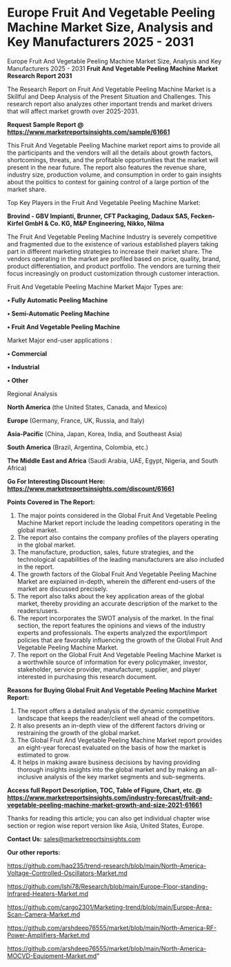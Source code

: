 # Europe Fruit And Vegetable Peeling Machine Market Size, Analysis and Key Manufacturers 2025 - 2031
Europe Fruit And Vegetable Peeling Machine Market Size, Analysis and Key Manufacturers 2025 - 2031
<strong>Fruit And Vegetable Peeling Machine Market Research Report 2031</strong>

The Research Report on Fruit And Vegetable Peeling Machine Market is a Skillful and Deep Analysis of the Present Situation and Challenges. This research report also analyzes other important trends and market drivers that will affect market growth over 2025-2031.

<strong>Request Sample Report @ <a href=https://www.marketreportsinsights.com/sample/61661>https://www.marketreportsinsights.com/sample/61661</a></strong>

This Fruit And Vegetable Peeling Machine market report aims to provide all the participants and the vendors will all the details about growth factors, shortcomings, threats, and the profitable opportunities that the market will present in the near future. The report also features the revenue share, industry size, production volume, and consumption in order to gain insights about the politics to contest for gaining control of a large portion of the market share.

Top Key Players in the Fruit And Vegetable Peeling Machine Market:

<strong>Brovind - GBV Impianti, Brunner, CFT Packaging, Dadaux SAS, Fecken-Kirfel GmbH & Co. KG, M&P Engineering, Nikko, Nilma</strong>

The Fruit And Vegetable Peeling Machine Industry is severely competitive and fragmented due to the existence of various established players taking part in different marketing strategies to increase their market share. The vendors operating in the market are profiled based on price, quality, brand, product differentiation, and product portfolio. The vendors are turning their focus increasingly on product customization through customer interaction.

Fruit And Vegetable Peeling Machine Market Major Types are:

<strong>• Fully Automatic Peeling Machine

• Semi-Automatic Peeling Machine

• Fruit And Vegetable Peeling Machine</strong>

Market Major end-user applications :

<strong>• Commercial

• Industrial

• Other</strong>

Regional Analysis

</u><strong><b>North America</b></strong> (the United States, Canada, and Mexico)

<strong><b>Europe </b></strong>(Germany, France, UK, Russia, and Italy)

<strong><b>Asia-Pacific</b></strong> (China, Japan, Korea, India, and Southeast Asia)

<strong><b>South America</b></strong> (Brazil, Argentina, Colombia, etc.)

<strong><b>The Middle East and Africa</b></strong> (Saudi Arabia, UAE, Egypt, Nigeria, and South Africa)

<strong>Go For Interesting Discount Here: <a href=https://www.marketreportsinsights.com/discount/61661>https://www.marketreportsinsights.com/discount/61661</a></strong>

<strong>Points Covered in The Report:</strong>
<ol>
  <li>The major points considered in the Global Fruit And Vegetable Peeling Machine Market report include the leading competitors operating in the global market.</li>
  <li>The report also contains the company profiles of the players operating in the global market.</li>
  <li>The manufacture, production, sales, future strategies, and the technological capabilities of the leading manufacturers are also included in the report.</li>
  <li>The growth factors of the Global Fruit And Vegetable Peeling Machine Market are explained in-depth, wherein the different end-users of the market are discussed precisely.</li>
  <li>The report also talks about the key application areas of the global market, thereby providing an accurate description of the market to the readers/users.</li>
  <li>The report incorporates the SWOT analysis of the market. In the final section, the report features the opinions and views of the industry experts and professionals. The experts analyzed the export/import policies that are favorably influencing the growth of the Global Fruit And Vegetable Peeling Machine Market.</li>
  <li>The report on the Global Fruit And Vegetable Peeling Machine Market is a worthwhile source of information for every policymaker, investor, stakeholder, service provider, manufacturer, supplier, and player interested in purchasing this research document.</li>
</ol>
<strong>Reasons for Buying Global Fruit And Vegetable Peeling Machine Market Report:</strong>

<ol>
  <li>The report offers a detailed analysis of the dynamic competitive landscape that keeps the reader/client well ahead of the competitors.</li>
  <li>It also presents an in-depth view of the different factors driving or restraining the growth of the global market.</li>
  <li>The Global Fruit And Vegetable Peeling Machine Market report provides an eight-year forecast evaluated on the basis of how the market is estimated to grow.</li>
  <li>It helps in making aware business decisions by having providing thorough insights insights into the global market and by making an all-inclusive analysis of the key market segments and sub-segments.</li>
</ol>
<strong>Access full Report Description, TOC, Table of Figure, Chart, etc. @ <a href=https://www.marketreportsinsights.com/industry-forecast/fruit-and-vegetable-peeling-machine-market-growth-and-size-2021-61661>https://www.marketreportsinsights.com/industry-forecast/fruit-and-vegetable-peeling-machine-market-growth-and-size-2021-61661</a></strong>


Thanks for reading this article; you can also get individual chapter wise section or region wise report version like Asia, United States, Europe.

<strong>Contact Us:</strong>
sales@marketreportsinsights.com

<strong>Our other reports:</strong>

<a href=https://github.com/haq235/trend-research/blob/main/North-America-Voltage-Controlled-Oscillators-Market.md>https://github.com/haq235/trend-research/blob/main/North-America-Voltage-Controlled-Oscillators-Market.md</a>

<a href=https://github.com/Ishi78/Research/blob/main/Europe-Floor-standing-Infrared-Heaters-Market.md>https://github.com/Ishi78/Research/blob/main/Europe-Floor-standing-Infrared-Heaters-Market.md</a>

<a href=https://github.com/cargo2301/Marketing-trend/blob/main/Europe-Area-Scan-Camera-Market.md>https://github.com/cargo2301/Marketing-trend/blob/main/Europe-Area-Scan-Camera-Market.md</a>

<a href=https://github.com/arshdeep76555/market/blob/main/North-America-RF-Power-Amplifiers-Market.md>https://github.com/arshdeep76555/market/blob/main/North-America-RF-Power-Amplifiers-Market.md</a>

<a href=https://github.com/arshdeep76555/market/blob/main/North-America-MOCVD-Equipment-Market.md>https://github.com/arshdeep76555/market/blob/main/North-America-MOCVD-Equipment-Market.md</a>"
